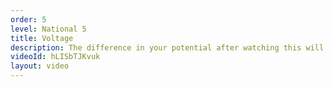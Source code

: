```yaml
---
order: 5
level: National 5
title: Voltage
description: The difference in your potential after watching this will be huge!
videoId: hLISbTJKvuk
layout: video
---
```


